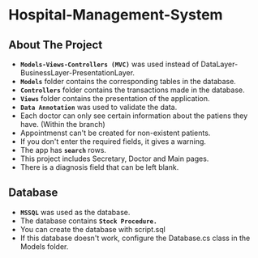 # Hospital-Management-System

###

## About The Project


- **`Models-Views-Controllers (MVC)`** was used instead of DataLayer-BusinessLayer-PresentationLayer.
- **`Models`** folder contains the corresponding tables in the database.
- **`Controllers`** folder contains the transactions made in the database.
- **`Views`** folder contains the presentation of the application.
- **`Data Annotation`** was used to validate the data.
- Each doctor can only see certain information about the patiens they have. (Within the branch)
- Appointmenst can't be created for non-existent patients.
- If you don't enter the required fields, it gives a warning.
- The app has **`search`** rows.
- This project includes Secretary, Doctor and Main pages.
- There is a diagnosis field that can be left blank.

###


## Database


- **`MSSQL`** was used as the database.
- The database contains **`Stock Procedure.`**
- You can create the database with script.sql
- If this database doesn't work, configure the Database.cs class in the Models folder.

